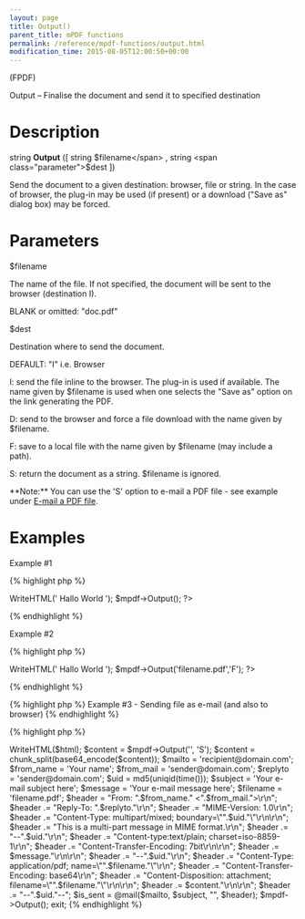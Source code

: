 ```yaml
---
layout: page
title: Output()
parent_title: mPDF functions
permalink: /reference/mpdf-functions/output.html
modification_time: 2015-08-05T12:00:50+00:00
---
```


(FPDF)

Output – Finalise the document and send it to specified destination

# Description

string **Output** ([ string <span class="parameter">$filename</span> , string <span class="parameter">$dest</span> ])

Send the document to a given destination: browser, file or string. In the case of browser, the plug-in may be used (if present) or a download ("Save as" dialog box) may be forced.

# Parameters

<span class="parameter">$filename</span>

The name of the file. If not specified, the document will be sent to the browser (destination I).

<span class="smallblock">BLANK</span> or omitted: "doc.pdf"

<span class="parameter">$dest</span>

Destination where to send the document.

<span class="smallblock">DEFAULT</span>: "I" i.e. Browser

I: send the file inline to the browser. The plug-in is used if available. The name given by <span class="parameter">$filename</span> is used when one selects the "Save as" option on the link generating the PDF.

D: send to the browser and force a file download with the name given by <span class="parameter">$filename</span>.

F: save to a local file with the name given by <span class="parameter">$filename</span> (may include a path).

S: return the document as a string. <span class="parameter">$filename</span> is ignored.

<div class="alert alert-info" role="alert">**Note:** You can use the 'S' option to e-mail a PDF file - see example under <a href="{{ "/real-life-examples/e-mail-a-pdf-file.html" | prepend: site.baseurl }}">E-mail a PDF file</a>.</div>

# Examples

Example #1

{% highlight php %}
<?php

// Sends output inline to browser

$mpdf = new mPDF();

$mpdf->WriteHTML('
Hallo World
');

$mpdf->Output();

?>
{% endhighlight %}

Example #2

{% highlight php %}
<?php

// Saves file on the server as 'filename.pdf'

$mpdf = new mPDF();

$mpdf->WriteHTML('
Hallo World
');

$mpdf->Output('filename.pdf','F');

?>
{% endhighlight %}

{% highlight php %}
Example #3 - Sending file as e-mail (and also to browser)
{% endhighlight %}

{% highlight php %}
<?php

$mpdf = new mPDF();

$mpdf->WriteHTML($html);

$content = $mpdf->Output('', 'S');

$content = chunk_split(base64_encode($content));

$mailto = 'recipient@domain.com';

$from_name = 'Your name';

$from_mail = 'sender@domain.com';

$replyto = 'sender@domain.com';

$uid = md5(uniqid(time()));

$subject = 'Your e-mail subject here';

$message = 'Your e-mail message here';

$filename = 'filename.pdf';

$header = "From: ".$from_name." <".$from_mail.">\r\n";

$header .= "Reply-To: ".$replyto."\r\n";

$header .= "MIME-Version: 1.0\r\n";

$header .= "Content-Type: multipart/mixed; boundary=\"".$uid."\"\r\n\r\n";

$header .= "This is a multi-part message in MIME format.\r\n";

$header .= "--".$uid."\r\n";

$header .= "Content-type:text/plain; charset=iso-8859-1\r\n";

$header .= "Content-Transfer-Encoding: 7bit\r\n\r\n";

$header .= $message."\r\n\r\n";

$header .= "--".$uid."\r\n";

$header .= "Content-Type: application/pdf; name=\"".$filename."\"\r\n";

$header .= "Content-Transfer-Encoding: base64\r\n";

$header .= "Content-Disposition: attachment; filename=\"".$filename."\"\r\n\r\n";

$header .= $content."\r\n\r\n";

$header .= "--".$uid."--";

$is_sent = @mail($mailto, $subject, "", $header);

$mpdf->Output();

exit;
{% endhighlight %}

